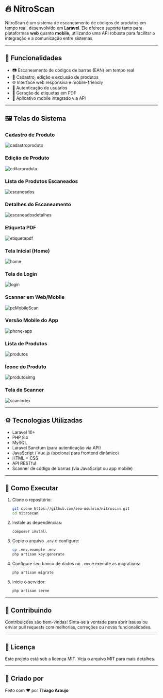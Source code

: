 
# 🔥 NitroScan

NitroScan é um sistema de escaneamento de códigos de produtos em tempo real, desenvolvido em **Laravel**. Ele oferece suporte tanto para plataformas **web** quanto **mobile**, utilizando uma API robusta para facilitar a integração e a comunicação entre sistemas.

---

## 🚀 Funcionalidades

- 📷 Escaneamento de códigos de barras (EAN) em tempo real
- 💾 Cadastro, edição e exclusão de produtos
- 🌐 Interface web responsiva e mobile-friendly
- 🔐 Autenticação de usuários
- 📄 Geração de etiquetas em PDF
- 📱 Aplicativo mobile integrado via API

---

## 🖼️ Telas do Sistema

### Cadastro de Produto
![cadastroproduto](public/images/cadastroproduto.jpeg)

### Edição de Produto
![editarproduto](public/images/editarproduto.jpeg)

### Lista de Produtos Escaneados
![escaneados](public/images/escaneados.jpeg)

### Detalhes do Escaneamento
![escaneadosdetalhes](public/images/escaneadosdetalhes.jpeg)

### Etiqueta PDF
![etiquetapdf](public/images/etiquetapdf.jpeg)

### Tela Inicial (Home)
![home](public/images/home.jpeg)

### Tela de Login
![login](public/images/login.jpeg)

### Scanner em Web/Mobile
![pcMobileScan](public/images/pcMobileScan.png)

### Versão Mobile do App
![phone-app](public/images/phone-app.png)

### Lista de Produtos
![produtos](public/images/produtos.jpeg)

### Ícone do Produto
![produtosimg](public/images/produtosimg.jpeg)

### Tela de Scanner
![scanIndex](public/images/scanIndex.jpg)

---

## ⚙️ Tecnologias Utilizadas

- Laravel 10+
- PHP 8.x
- MySQL
- Laravel Sanctum (para autenticação via API)
- JavaScript / Vue.js (opcional para frontend dinâmico)
- HTML + CSS
- API RESTful
- Scanner de código de barras (via JavaScript ou app mobile)

---

## 📲 Como Executar

1. Clone o repositório:
   ```bash
   git clone https://github.com/seu-usuario/nitroscan.git
   cd nitroscan
   ```

2. Instale as dependências:
   ```bash
   composer install
   ```

3. Copie o arquivo `.env` e configure:
   ```bash
   cp .env.example .env
   php artisan key:generate
   ```

4. Configure seu banco de dados no `.env` e execute as migrations:
   ```bash
   php artisan migrate
   ```

5. Inicie o servidor:
   ```bash
   php artisan serve
   ```

---

## 🤝 Contribuindo

Contribuições são bem-vindas! Sinta-se à vontade para abrir issues ou enviar pull requests com melhorias, correções ou novas funcionalidades.

---

## 📄 Licença

Este projeto está sob a licença MIT. Veja o arquivo MIT para mais detalhes.

---

## 🦸 Criado por

Feito com ❤️ por **Thiago Araujo**
